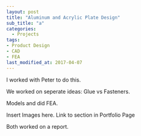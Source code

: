 ```yaml
---
layout: post
title: "Aluminum and Acrylic Plate Design"
sub_title: "a"
categories:
  - Projects
tags:
- Product Design
- CAD
- FEA
last_modified_at: 2017-04-07 
---
```




I worked with Peter to do this.

We worked on seperate ideas: Glue vs Fasteners.

Models and did FEA.

Insert Images here. Link to section in Portfolio Page

Both worked on a report.

